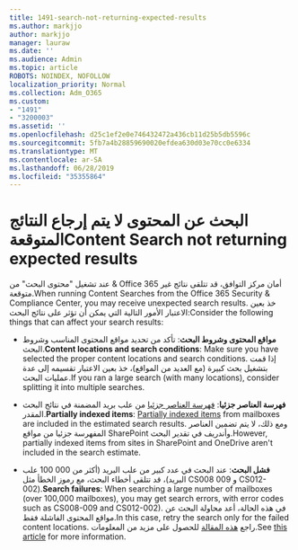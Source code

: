 ```yaml
---
title: 1491-search-not-returning-expected-results
ms.author: markjjo
author: markjjo
manager: lauraw
ms.date: ''
ms.audience: Admin
ms.topic: article
ROBOTS: NOINDEX, NOFOLLOW
localization_priority: Normal
ms.collection: Adm_O365
ms.custom:
- "1491"
- "3200003"
ms.assetid: ''
ms.openlocfilehash: d25c1ef2e0e746432472a436cb11d25b5db5596c
ms.sourcegitcommit: 5fb7a4b28859690020efdea630d03e70cc0e6334
ms.translationtype: MT
ms.contentlocale: ar-SA
ms.lasthandoff: 06/28/2019
ms.locfileid: "35355864"
---
```

# <a name="content-search-not-returning-expected-results"></a><span data-ttu-id="91818-102">البحث عن المحتوى لا يتم إرجاع النتائج المتوقعة</span><span class="sxs-lookup"><span data-stu-id="91818-102">Content Search not returning expected results</span></span>

<span data-ttu-id="91818-103">عند تشغيل "محتوى البحث" من & Office 365 أمان مركز التوافق، قد تتلقى نتائج غير متوقعة.</span><span class="sxs-lookup"><span data-stu-id="91818-103">When running Content Searches from the Office 365 Security & Compliance Center, you may receive unexpected search results.</span></span> <span data-ttu-id="91818-104">خذ بعين الاعتبار الأمور التالية التي يمكن أن تؤثر على نتائج البحث:</span><span class="sxs-lookup"><span data-stu-id="91818-104">Consider the following things that can affect your search results:</span></span>

- <span data-ttu-id="91818-105">**مواقع المحتوى وشروط البحث**: تأكد من تحديد مواقع المحتوى المناسب وشروط البحث.</span><span class="sxs-lookup"><span data-stu-id="91818-105">**Content locations and search conditions**: Make sure you have selected the proper content locations and search conditions.</span></span> <span data-ttu-id="91818-106">إذا قمت بتشغيل بحث كبيرة (مع العديد من المواقع)، خذ بعين الاعتبار تقسيمه إلى عدة عمليات البحث.</span><span class="sxs-lookup"><span data-stu-id="91818-106">If you ran a large search (with many locations), consider splitting it into multiple searches.</span></span>

- <span data-ttu-id="91818-107">**فهرسة العناصر جزئيا**: [فهرسة العناصر جزئيا](https://docs.microsoft.com/office365/securitycompliance/partially-indexed-items-in-content-search) من علب بريد المضمنة في نتائج البحث المقدر.</span><span class="sxs-lookup"><span data-stu-id="91818-107">**Partially indexed items**:  [Partially indexed items](https://docs.microsoft.com/office365/securitycompliance/partially-indexed-items-in-content-search) from mailboxes are included in the estimated search results.</span></span> <span data-ttu-id="91818-108">ومع ذلك، لا يتم تضمين العناصر المفهرسة جزئيا من مواقع SharePoint وأندريف في تقدير البحث.</span><span class="sxs-lookup"><span data-stu-id="91818-108">However, partially indexed items from sites in SharePoint and OneDrive aren't included in the search estimate.</span></span>

- <span data-ttu-id="91818-109">**فشل البحث**: عند البحث في عدد كبير من علب البريد (أكثر من 000 100 علب البريد)، قد تتلقى أخطاء البحث، مع رموز الخطأ مثل CS008 009 و CS012-002).</span><span class="sxs-lookup"><span data-stu-id="91818-109">**Search failures**: When searching a large number of mailboxes (over 100,000 mailboxes), you may get search errors, with error codes such as CS008-009 and CS012-002).</span></span> <span data-ttu-id="91818-110">في هذه الحالة، أعد محاولة البحث عن مواقع المحتوى الفاشلة فقط.</span><span class="sxs-lookup"><span data-stu-id="91818-110">In this case, retry the search only for the failed content locations.</span></span> <span data-ttu-id="91818-111">راجع [هذه المقالة](https://docs.microsoft.com/office365/securitycompliance/retry-failed-content-search) للحصول على مزيد من المعلومات.</span><span class="sxs-lookup"><span data-stu-id="91818-111">See  [this article](https://docs.microsoft.com/office365/securitycompliance/retry-failed-content-search) for more information.</span></span>
